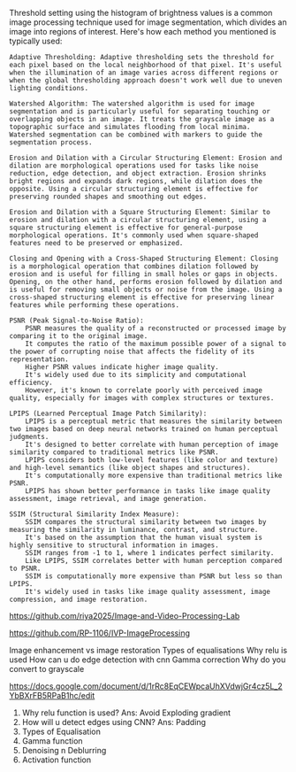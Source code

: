 Threshold setting using the histogram of brightness values is a common image processing technique used for image segmentation, which divides an image into regions of interest. Here's how each method you mentioned is typically used:

    Adaptive Thresholding: Adaptive thresholding sets the threshold for each pixel based on the local neighborhood of that pixel. It's useful when the illumination of an image varies across different regions or when the global thresholding approach doesn't work well due to uneven lighting conditions.

    Watershed Algorithm: The watershed algorithm is used for image segmentation and is particularly useful for separating touching or overlapping objects in an image. It treats the grayscale image as a topographic surface and simulates flooding from local minima. Watershed segmentation can be combined with markers to guide the segmentation process.

    Erosion and Dilation with a Circular Structuring Element: Erosion and dilation are morphological operations used for tasks like noise reduction, edge detection, and object extraction. Erosion shrinks bright regions and expands dark regions, while dilation does the opposite. Using a circular structuring element is effective for preserving rounded shapes and smoothing out edges.

    Erosion and Dilation with a Square Structuring Element: Similar to erosion and dilation with a circular structuring element, using a square structuring element is effective for general-purpose morphological operations. It's commonly used when square-shaped features need to be preserved or emphasized.

    Closing and Opening with a Cross-Shaped Structuring Element: Closing is a morphological operation that combines dilation followed by erosion and is useful for filling in small holes or gaps in objects. Opening, on the other hand, performs erosion followed by dilation and is useful for removing small objects or noise from the image. Using a cross-shaped structuring element is effective for preserving linear features while performing these operations.

    PSNR (Peak Signal-to-Noise Ratio):
        PSNR measures the quality of a reconstructed or processed image by comparing it to the original image.
        It computes the ratio of the maximum possible power of a signal to the power of corrupting noise that affects the fidelity of its representation.
        Higher PSNR values indicate higher image quality.
        It's widely used due to its simplicity and computational efficiency.
        However, it's known to correlate poorly with perceived image quality, especially for images with complex structures or textures.

    LPIPS (Learned Perceptual Image Patch Similarity):
        LPIPS is a perceptual metric that measures the similarity between two images based on deep neural networks trained on human perceptual judgments.
        It's designed to better correlate with human perception of image similarity compared to traditional metrics like PSNR.
        LPIPS considers both low-level features (like color and texture) and high-level semantics (like object shapes and structures).
        It's computationally more expensive than traditional metrics like PSNR.
        LPIPS has shown better performance in tasks like image quality assessment, image retrieval, and image generation.

    SSIM (Structural Similarity Index Measure):
        SSIM compares the structural similarity between two images by measuring the similarity in luminance, contrast, and structure.
        It's based on the assumption that the human visual system is highly sensitive to structural information in images.
        SSIM ranges from -1 to 1, where 1 indicates perfect similarity.
        Like LPIPS, SSIM correlates better with human perception compared to PSNR.
        SSIM is computationally more expensive than PSNR but less so than LPIPS.
        It's widely used in tasks like image quality assessment, image compression, and image restoration.

https://github.com/riya2025/Image-and-Video-Processing-Lab

https://github.com/RP-1106/IVP-ImageProcessing

Image enhancement vs image restoration 
Types of equalisations
Why relu is used
How can u do edge detection with cnn
Gamma correction
Why do you convert to grayscale

https://docs.google.com/document/d/1rRc8EqCEWpcaUhXVdwjGr4cz5L_2YbBXrFB5RPaB1hc/edit

1. Why relu function is used? Ans: Avoid Exploding gradient 
2. How will u detect edges using CNN? Ans: Padding 
3. Types of Equalisation
4. Gamma function 
5. Denoising n Deblurring 
6. Activation function
